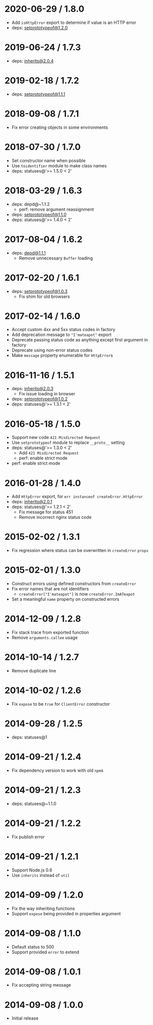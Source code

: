 2020-06-29 / 1.8.0
==================

* Add `isHttpError` export to determine if value is an HTTP error
* deps: setprototypeof@1.2.0

2019-06-24 / 1.7.3
==================

* deps: inherits@2.0.4

2019-02-18 / 1.7.2
==================

* deps: setprototypeof@1.1.1

2018-09-08 / 1.7.1
==================

* Fix error creating objects in some environments

2018-07-30 / 1.7.0
==================

* Set constructor name when possible
* Use `toidentifier` module to make class names
* deps: statuses@'>= 1.5.0 < 2'

2018-03-29 / 1.6.3
==================

* deps: depd@~1.1.2
    - perf: remove argument reassignment
* deps: setprototypeof@1.1.0
* deps: statuses@'>= 1.4.0 < 2'

2017-08-04 / 1.6.2
==================

* deps: depd@1.1.1
    - Remove unnecessary `Buffer` loading

2017-02-20 / 1.6.1
==================

* deps: setprototypeof@1.0.3
    - Fix shim for old browsers

2017-02-14 / 1.6.0
==================

* Accept custom 4xx and 5xx status codes in factory
* Add deprecation message to `"I'mateapot"` export
* Deprecate passing status code as anything except first argument in factory
* Deprecate using non-error status codes
* Make `message` property enumerable for `HttpError`s

2016-11-16 / 1.5.1
==================

* deps: inherits@2.0.3
    - Fix issue loading in browser
* deps: setprototypeof@1.0.2
* deps: statuses@'>= 1.3.1 < 2'

2016-05-18 / 1.5.0
==================

* Support new code `421 Misdirected Request`
* Use `setprototypeof` module to replace `__proto__` setting
* deps: statuses@'>= 1.3.0 < 2'
    - Add `421 Misdirected Request`
    - perf: enable strict mode
* perf: enable strict mode

2016-01-28 / 1.4.0
==================

* Add `HttpError` export, for `err instanceof createError.HttpError`
* deps: inherits@2.0.1
* deps: statuses@'>= 1.2.1 < 2'
    - Fix message for status 451
    - Remove incorrect nginx status code

2015-02-02 / 1.3.1
==================

* Fix regression where status can be overwritten in `createError` `props`

2015-02-01 / 1.3.0
==================

* Construct errors using defined constructors from `createError`
* Fix error names that are not identifiers
    - `createError["I'mateapot"]` is now `createError.ImATeapot`
* Set a meaningful `name` property on constructed errors

2014-12-09 / 1.2.8
==================

* Fix stack trace from exported function
* Remove `arguments.callee` usage

2014-10-14 / 1.2.7
==================

* Remove duplicate line

2014-10-02 / 1.2.6
==================

* Fix `expose` to be `true` for `ClientError` constructor

2014-09-28 / 1.2.5
==================

* deps: statuses@1

2014-09-21 / 1.2.4
==================

* Fix dependency version to work with old `npm`s

2014-09-21 / 1.2.3
==================

* deps: statuses@~1.1.0

2014-09-21 / 1.2.2
==================

* Fix publish error

2014-09-21 / 1.2.1
==================

* Support Node.js 0.6
* Use `inherits` instead of `util`

2014-09-09 / 1.2.0
==================

* Fix the way inheriting functions
* Support `expose` being provided in properties argument

2014-09-08 / 1.1.0
==================

* Default status to 500
* Support provided `error` to extend

2014-09-08 / 1.0.1
==================

* Fix accepting string message

2014-09-08 / 1.0.0
==================

* Initial release
